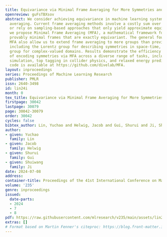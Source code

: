 ```yaml
---
title: Equivariance via Minimal Frame Averaging for More Symmetries and Efficiency
openreview: guFsTBXsov
abstract: We consider achieving equivariance in machine learning systems via frame
  averaging. Current frame averaging methods involve a costly sum over large frames
  or rely on sampling-based approaches that only yield approximate equivariance. Here,
  we propose Minimal Frame Averaging (MFA), a mathematical framework for constructing
  provably minimal frames that are exactly equivariant. The general foundations of
  MFA also allow us to extend frame averaging to more groups than previously considered,
  including the Lorentz group for describing symmetries in space-time, and the unitary
  group for complex-valued domains. Results demonstrate the efficiency and effectiveness
  of encoding symmetries via MFA across a diverse range of tasks, including $n$-body
  simulation, top tagging in collider physics, and relaxed energy prediction. Our
  code is available at https://github.com/divelab/MFA.
layout: inproceedings
series: Proceedings of Machine Learning Research
publisher: PMLR
issn: 2640-3498
id: lin24i
month: 0
tex_title: Equivariance via Minimal Frame Averaging for More Symmetries and Efficiency
firstpage: 30042
lastpage: 30079
page: 30042-30079
order: 30042
cycles: false
bibtex_author: Lin, Yuchao and Helwig, Jacob and Gui, Shurui and Ji, Shuiwang
author:
- given: Yuchao
  family: Lin
- given: Jacob
  family: Helwig
- given: Shurui
  family: Gui
- given: Shuiwang
  family: Ji
date: 2024-07-08
address:
container-title: Proceedings of the 41st International Conference on Machine Learning
volume: '235'
genre: inproceedings
issued:
  date-parts:
  - 2024
  - 7
  - 8
pdf: https://raw.githubusercontent.com/mlresearch/v235/main/assets/lin24i/lin24i.pdf
extras: []
# Format based on Martin Fenner's citeproc: https://blog.front-matter.io/posts/citeproc-yaml-for-bibliographies/
---
```

